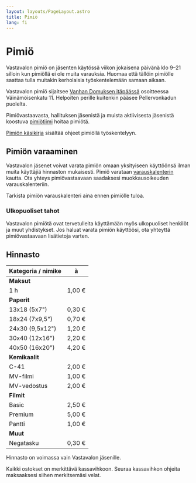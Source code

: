```yaml
---
layout: layouts/PageLayout.astro
title: Pimiö
lang: fi
---
```


# Pimiö

Vastavalon pimiö on jäsenten käytössä viikon jokaisena päivänä klo 9–21 silloin kun pimiöllä ei ole muita varauksia. Huomaa että tällöin pimiölle saattaa tulla muitakin kerholaisia työskentelemään samaan aikaan.

Vastavalon pimiö sijaitsee [Vanhan Domuksen itäpäässä](https://goo.gl/maps/9P6CgRTCuiCR1NSZA) osoitteessa Väinämöisenkatu 11. Helpoiten perille kuitenkin pääsee Pellervonkadun puolelta.

Pimiövastaavasta, hallituksen jäsenistä ja muista aktiivisesta jäsenistä koostuva [pimiötiimi](/vastavalo-website/ihmiset#pimio) hoitaa pimiötä.

[Pimiön käsikirja](https://docs.google.com/document/d/e/2PACX-1vQKtkYpKlWznySQ2D-FNYQQc1nR2uKuk-GSNTP4LwgPRN4qvxJLKEgd35rmAkisyGAMMZ0ZqU08xtaP/pub) sisältää ohjeet pimiöllä työskentelyyn.

## Pimiön varaaminen

Vastavalon jäsenet voivat varata pimiön omaan yksityiseen käyttöönsä ilman muita käyttäjiä hinnaston mukaisesti. Pimiö varataan [varauskalenterin](#) kautta. Ota yhteys pimiövastaavaan saadaksesi muokkausoikeuden varauskalenteriin.

Tarkista pimiön varauskalenteri aina ennen pimiölle tuloa.

### Ulkopuoliset tahot

Vastavalon pimiötä ovat tervetulleita käyttämään myös ulkopuoliset henkilöt ja muut yhdistykset. Jos haluat varata pimiön käyttöösi, ota yhteyttä pimiövastaavaan lisätietoja varten.

## Hinnasto

| Kategoria / nimike | à      |
| ------------------ | ------ |
| **Maksut**         |        |
| 1 h                | 1,00 € |
| **Paperit**        |        |
| 13x18 (5x7")       | 0,30 € |
| 18x24 (7x9,5")     | 0,70 € |
| 24x30 (9,5x12")    | 1,20 € |
| 30x40 (12x16")     | 2,20 € |
| 40x50 (16x20")     | 4,20 € |
| **Kemikaalit**     |        |
| C-41               | 2,00 € |
| MV-filmi           | 1,00 € |
| MV-vedostus        | 2,00 € |
| **Filmit**         |        |
| Basic              | 2,50 € |
| Premium            | 5,00 € |
| Pantti             | 1,00 € |
| **Muut**           |        |
| Negatasku          | 0,30 € |

Hinnasto on voimassa vain Vastavalon jäsenille.

Kaikki ostokset on merkittävä kassavihkoon. Seuraa kassavihkon ohjeita maksaaksesi siihen merkitsemäsi velat.

